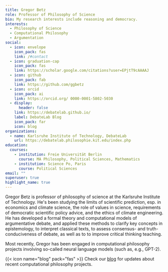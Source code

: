 ```yaml
---
title: Gregor Betz
role: Professor of Philosophy of Science
bio: My research interests include reasoning and democracy.
interests:
  - Philosophy of Science
  - Computational Philosophy
  - Argumentation
social:
  - icon: envelope
    icon_pack: fas
    link: /#contact
  - icon: graduation-cap
    icon_pack: fas
    link: https://scholar.google.com/citations?user=EPjtT9cAAAAJ
  - icon: github
    icon_pack: fab
    link: https://github.com/ggbetz
  - icon: orcid
    icon_pack: ai
    link: https://orcid.org/ 0000-0001-5802-5030
  - display:
      header: false
    link: https://debatelab.github.io/
    label: DebateLab Blog
    icon_pack: far
    icon: blog
organizations:
  - name: Karlsruhe Institute of Technology, DebateLab
    url: https://debatelab.philosophie.kit.edu/index.php
education:
  courses:
    - institution: Freie Universität Berlin
      course: MA Philosophy, Political Sciences, Mathematics
    - institution: Science Po, Paris
      course: Political Sciences
email: ""
superuser: true
highlight_name: true
---
```


Gregor Betz is professor of philosophy of science at the Karlsruhe Institute of Technology. He's been studying the limits of scientific prediction, esp. in economics and climate science, the role of values in science, requirements of democratic scientific policy advice, and the ethics of climate engineering. He has developed a formal theory and computational models of argumentative debate, and applied these methods to clarify key concepts in epistemology, to interpret classical texts, to assess consensus- and truth-conduciveness of debate, as well as to to improve critical thinking teaching.

Most recently, Gregor has been engaged in computational philosophy projects involving so-called neural language models (such as, e.g., GPT-2).

{{< icon name="blog" pack="fas" >}} Check our [blog](https://debatelab.github.io/) for updates about recent computational philosophy projects.

